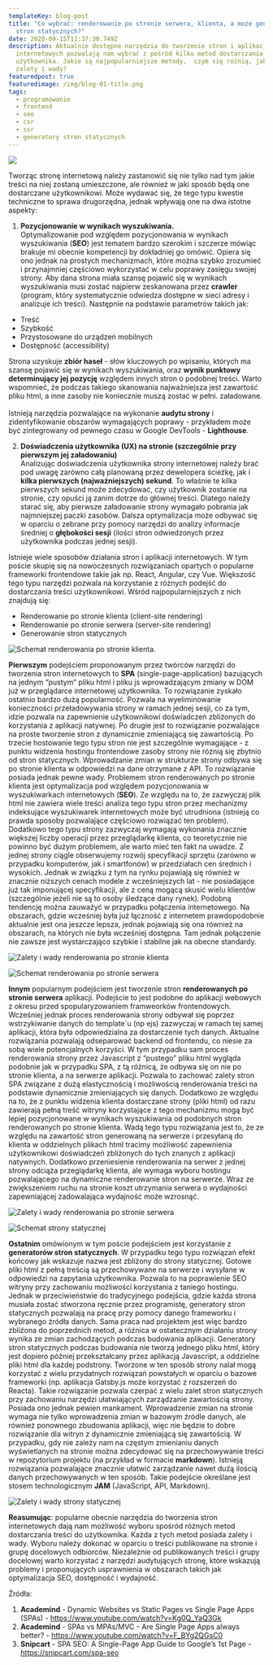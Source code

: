 ```yaml
---
templateKey: blog-post
title: "Co wybrać: renderowanie po stronie serwera, klienta, a może generator
  stron statycznych?"
date: 2020-09-15T11:37:30.749Z
description: Aktualnie dostępne narzędzia do tworzenie stron i aplikacji
  internetowych pozwalają nam wybrać z pośród kilku metod dostarczania treści do
  użytkownika. Jakie są najpopularniejsze metody,  czym się różnią, jakie są ich
  zalety i wady?
featuredpost: true
featuredimage: /img/blog-01-title.png
tags:
  - programowanie
  - frontend
  - seo
  - csr
  - ssr
  - generatory stron statycznych
---
```

![](https://lh3.googleusercontent.com/cXr_P41j6Q5StyYc626Q9kQHPU27KbL5q7B_g7vIghqf62PEte03pHYDpiBhcUCe6Hg1n1gB618TlW00uEeqnrYIfE0PYvrHLJHnoWagUf7KvE4Ac7ZhySwRUPHGmKLMtqZlDTJg)

Tworząc stronę internetową należy zastanowić się nie tylko nad tym jakie treści na niej zostaną umieszczone, ale również w jaki sposób będą one dostarczane użytkownikowi. Może wydawać się, że tego typu kwestie techniczne to sprawa drugorzędna, jednak wpływają one na dwa istotne aspekty:

1. **Pozycjonowanie w wynikach wyszukiwania.**\
   Optymalizowanie pod względem pozycjonowania w wynikach wyszukiwania (**SEO**) jest tematem bardzo szerokim i szczerze mówiąc brakuje mi obecnie kompetencji by dokładniej go omówić. Opiera się ono jednak na prostych mechanizmach, które można szybko zrozumieć i przynajmniej częściowo wykorzystać w celu poprawy zasięgu swojej strony. Aby dana strona miała szansę pojawić się w wynikach wyszukiwania musi zostać najpierw zeskanowana przez **crawler** (program, który systematycznie odwiedza dostępne w sieci adresy i analizuje ich treści). Następnie na podstawie parametrów takich jak:


* Treść
* Szybkość
* Przystosowane do urządzeń mobilnych
* Dostępność (accessibility)

Strona uzyskuje **zbiór haseł** - słów kluczowych po wpisaniu, których ma szansę pojawić się w wynikach wyszukiwania, oraz **wynik punktowy determinujący jej pozycję** względem innych stron o podobnej treści. Warto wspomnieć, że podczas takiego skanowania najważniejsza jest zawartość pliku html, a inne zasoby nie koniecznie muszą zostać w pełni. załadowane.\
\
Istnieją narzędzia pozwalające na wykonanie **audytu strony** i zidentyfikowanie obszarów wymagających poprawy - przykładem może być zintegrowany od pewnego czasu w Google DevTools - **Lighthouse**.

2. **Doświadczenia użytkownika (UX) na stronie (szczególnie przy pierwszym jej załadowaniu)**\
   Analizując doświadczenia użytkownika strony internetowej należy brać pod uwagę zarówno całą planowaną przez dewelopera ścieżkę, jak i **kilka pierwszych (najważniejszych) sekund**. To właśnie te kilka pierwszych sekund może zdecydować, czy użytkownik zostanie na stronie, czy opuści ją zanim dotrze do głównej treści. Dlatego należy starać się, aby pierwsze załadowanie strony wymagało pobrania jak najmniejszej paczki zasobów. Dalsza optymalizacja może odbywać się w oparciu o zebrane przy pomocy narzędzi do analizy informacje średniej o **głębokości sesji** (ilości stron odwiedzonych przez użytkownika podczas jednej sesji).

Istnieje wiele sposobów działania stron i aplikacji internetowych. W tym poście skupię się na nowoczesnych rozwiązaniach opartych o popularne frameworki frontendowe takie jak np. React, Angular, czy Vue. Większość tego typu narzędzi pozwala na korzystanie z różnych podejść do dostarczania treści użytkownikowi. Wśród najpopularniejszych z nich znajdują się:

* Renderowanie po stronie klienta (client-site rendering)
* Renderowanie po stronie serwera (server-site rendering)
* Generowanie stron statycznych

![](https://lh3.googleusercontent.com/V3clQpW4NLYqsMQ4-wOAyn3oelg_xBoOwBDAtuf5zWPKRYOy9M7g-cmL8ljdagNKYb-1fmSkvwHkcyeqACPG4ip_FzN2g89PlW2Ow9cnA608Eqa-zalPdb2T-1398zn6b0WL7fme "Schemat renderowania po stronie klienta.")

**Pierwszym** podejściem proponowanym przez twórców narzędzi do tworzenia stron internetowych to **SPA** (single-page-application) bazujących na jednym “pustym” pliku html i pliku js wprowadzającym zmiany w DOM już w przeglądarce internetowej użytkownika. To rozwiązanie zyskało ostatnio bardzo dużą popularność. Pozwala na wyeliminowanie konieczności przeładowywania strony w ramach jednej sesji, co za tym, idzie pozwala na zapewnienie użytkownikowi doświadczeń zbliżonych do korzystania z aplikacji natywnej. Po drugie jest to rozwiązanie pozwalające na proste tworzenie stron z dynamicznie zmieniającą się zawartością. Po trzecie hostowanie tego typu stron nie jest szczególnie wymagające - z punktu widzenia hostingu frontendowe zasoby strony nie różnią się zbytnio od stron statycznych. Wprowadzanie zmian w strukturze strony odbywa się po stronie klienta w odpowiedzi na dane otrzymane z API. To rozwiązanie posiada jednak pewne wady. Problemem stron renderowanych po stronie klienta jest optymalizacja pod względem pozycjonowania w wyszukiwarkach internetowych (**SEO**). Ze względu na to, że zazwyczaj plik html nie zawiera wiele treści analiza tego typu stron przez mechanizmy indeksujące wyszukiwarek internetowych może być utrudniona (istnieją co prawda sposoby pozwalające częściowo rozwiązać ten problem). Dodatkowo tego typu strony zazwyczaj wymagają wykonania znacznie większej liczby operacji przez przeglądarkę klienta, co teoretycznie nie powinno być dużym problemem, ale warto mieć ten fakt na uwadze. Z jednej strony ciągle obserwujemy rozwój specyfikacji sprzętu (zarówno w przypadku komputerów, jak i smartfonów) w przedziałach cen średnich i wysokich. Jednak w związku z tym na rynku pojawiają się również w znacznie niższych cenach modele z wcześniejszych lat - nie posiadające już tak imponującej specyfikacji, ale z ceną mogącą skusić wielu klientów (szczególnie jeżeli nie są to osoby śledzące dany rynek). Podobną tendencję można zauważyć w przypadku połączenia internetowego. Na obszarach, gdzie wcześniej była już łączność z internetem prawdopodobnie aktualnie jest ona jeszcze lepsza, jednak pojawiają się ona również na obszarach, na których nie była wcześniej dostępna. Tam jednak połączenie nie zawsze jest wystarczająco szybkie i stabilne jak na obecne standardy.

![](https://lh4.googleusercontent.com/0xZB9dbKKuzzGRdh8DIU68gX5Lon8Ov9Q2xLmcigfwBDSbuAqCYLF1Ihvh3AlgS6A-8VG02pwQ4v3ye9uDKKkCzzx3xnQvISTddahpy9f4juOtEhnU5fuu1XXXWwTqqjhh2ky272 "Zalety i wady renderowania po stronie klienta")

![](https://lh3.googleusercontent.com/rdhmMCn8Jb-WpUE2gDTLh5VdU-zw4GebC-gIsNtfu0VW3lrsjf6vRGoTAZgEq3oUvoN2yWDbT6BngAgAHoAE0qvkAkxgKkC_BXvwNSD083rYebHWbisjYDRUvycdDu2d_-356AHl "Schemat renderowania po stronie serwera")

**Innym** popularnym podejściem jest tworzenie stron **renderowanych po stronie serwera** aplikacji. Podejście to jest podobne do aplikacji webowych z okresu przed spopularyzowaniem framweorków frontendowych. Wcześniej jednak proces renderowania strony odbywał się poprzez wstrzykiwanie danych do template`u (np ejs) zazwyczaj w ramach tej samej aplikacji, która była odpowiedzialna za dostarczenie tych danych. Aktualne rozwiązania pozwalają odseparować backend od frontendu, co niesie za sobą wiele potencjalnych korzyści. W tym przypadku sam proces renderowania strony przez Javascript z “pustego” pliku html wygląda podobnie jak w przypadku SPA, z tą różnicą, że odbywa się on nie po stronie klienta, a na serwerze aplikacji. Pozwala to zachować zalety stron SPA związane z dużą elastycznością i możliwością renderowania treści na podstawie dynamicznie zmieniających się danych. Dodatkowo ze względu na to, że z punktu widzenia klienta dostarczane strony (pliki html) od razu zawierają pełną treść witryny korzystające z tego mechanizmu mogą być lepiej pozycjonowane w wynikach wyszukiwania od podobnych stron renderowanych po stronie klienta. Wadą tego typu rozwiązania jest to, że ze względu na zawartość stron generowaną na serwerze i przesyłaną do klienta w oddzielnych plikach html tracimy możliwość zapewnienia użytkownikowi doświadczeń zbliżonych do tych znanych z aplikacji natywnych. Dodatkowo przeniesienie renderowania na serwer z jednej strony odciąża przeglądarkę klienta, ale wymaga wyboru hostingu pozwalającego na dynamiczne renderowanie stron na serwerze. Wraz ze zwiększeniem ruchu na stronie koszt utrzymania serwera o wydajności zapewniającej zadowalająca wydajność może wzrosnąć.

![](https://lh4.googleusercontent.com/G5L2HcEbcurKjobymzH6kaYBsHSF_HRSZmetdOdLusz7ftKBptqkU2HGHuuYddwkZpzJMbc39FYoO1kgQKTbVw96zihGZ4rmSKSITIUQx8miM5uXG1SwWn5i0Lv53KPhHofMpydf "Zalety i wady renderowania po stronie serwera")

![](https://lh4.googleusercontent.com/h3EeDmkJ5wRQr7GNDJhIGuBQN66HIT8Nuv7e_bapw_rhlfULXri6XnBKpXZzql1CRP0_ahdcU4_YXJbUk9L8G4B0V5ERH8T9yI8U2oldH_XJN31IKzdSO1bs4uqcxd8WKoNwvC-_ "Schemat strony statycznej")

**Ostatnim** omówionym w tym poście podejściem jest korzystanie z **generatorów stron statycznych**. W przypadku tego typu rozwiązań efekt końcowy jak wskazuje nazwa jest zbliżony do strony statycznej. Gotowe pliki html z pełną treścią są przechowywane na serwerze i wysyłane w odpowiedzi na zapytania użytkownika. Pozwala to na poprawienie SEO witryny przy zachowaniu możliwości korzystania z taniego hostingu. Jednak w przeciwieństwie do tradycyjnego podejścia, gdzie każda strona musiała zostać stworzona ręcznie przez programistę, generatory stron statycznych pozwalają na pracę przy pomocy danego frameworku i wybranego źródła danych. Sama praca nad projektem jest więc bardzo zbliżona do poprzednich metod, a różnica w ostatecznym działaniu strony wynika ze zmian zachodzących podczas budowania aplikacji. Generatory stron statycznych podczas budowania nie tworzą jednego pliku html, który jest dopiero później przekształcany przez aplikacją Javascript, a oddzielne pliki html dla każdej podstrony. Tworzone w ten sposób strony nalał mogą korzystać z wielu przydatnych rozwiązań powstałych w oparciu o bazowe frameworki (np. aplikacja Gatsby.js może korzystać z rozszerzeń do Reacta). Takie rozwiązanie pozwala czerpać z wielu zalet stron statycznych przy zachowaniu narzędzi ułatwiających zarządzanie zawartością strony. Posiada ono jednak pewien mankament. Wprowadzenie zmian na stronie wymaga nie tylko wprowadzenia zmian w bazowym źródle danych, ale również ponownego zbudowania aplikacji, więc nie będzie to dobre rozwiązanie dla witryn z dynamicznie zmieniającą się zawartością. W przypadku, gdy nie zależy nam na częstym zmienianiu danych wyświetlanych na stronie można zdecydować się na przechowywanie treści w repozytorium projektu (na przykład w formacie **markdown**). Istnieją rozwiązania pozwalające znacznie ułatwić zarządzanie nawet dużą ilością danych przechowywanych w ten sposób. Takie podejście określane jest stosem technologicznym **JAM** (JavaScript, API, Markdown).

![](https://lh6.googleusercontent.com/AC_MXnaCBsgPl5ZGs0XxgNJKkRafXG2Cl6T1ld4-kAtqDVH2qDIDpp7RSRYXRgS3n0s0EGA1q2GTLmYLD5SjUEB0iOh6ucHybtUcOiOkbzZuZiKK4O6ZtRxURIfwnSB4we2Xt10Q "Zalety i wady strony statycznej")

**Reasumując**: popularne obecnie narzędzia do tworzenia stron internetowych dają nam możliwość wyboru spośród różnych metod dostarczania treści do użytkownika. Każda z tych metod posiada zalety i wady. Wyboru należy dokonać w oparciu o treści publikowane na stronie i grupę docelowych odbiorców. Niezależnie od publikowanych treści i grupy docelowej warto korzystać z narzędzi audytujących stronę, które wskazują problemy i proponujących usprawnienia w obszarach takich jak optymalizacja SEO, dostępność i wydajność.

Źródła:

1. **Academind** - Dynamic Websites vs Static Pages vs Single Page Apps (SPAs) - <https://www.youtube.com/watch?v=Kg0Q_YaQ3Gk>
2. **Academind** - SPAs vs MPAs/MVC - Are Single Page Apps always better? - <https://www.youtube.com/watch?v=F_BYg2QGsC0>
3. **Snipcart** - SPA SEO: A Single-Page App Guide to Google’s 1st Page - <https://snipcart.com/spa-seo>